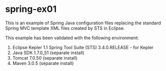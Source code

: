 spring-ex01
===========

This is an example of Spring Java configuration files replacing the standard Spring MVC template XML files created by STS in Eclipse.

This example has been validated with the following environment:

1. Eclipse Kepler
   1.1 Spring Tool Suite (STS) 3.4.0.RELEASE - for Kepler
2. Java SDK 1.7.0_51 (separate install)
3. Tomcat 7.0.50 (separate install)
4. Maven 3.0.5 (separate install)
